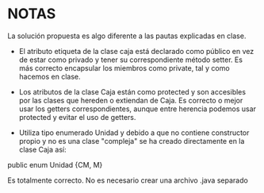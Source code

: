 # NOTAS
La solución propuesta es algo diferente a las pautas explicadas en clase.

- El atributo etiqueta de la clase caja está declarado como público en vez de estar como privado y tener su correspondiente método setter. Es más correcto encapsular los miembros como private, tal y como hacemos en clase.

- Los atributos de la clase Caja están como protected y son accesibles por las clases que hereden o extiendan de Caja. Es correcto o mejor usar los getters correspondientes, aunque entre herencia podemos usar protected y evitar el uso de getters.

- Utiliza tipo enumerado Unidad y debido a que no contiene constructor propio y no es una clase "compleja" se ha creado directamente en la clase Caja así:

public enum Unidad {CM, M}

Es totalmente correcto. No es necesario crear una archivo .java separado
